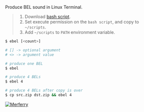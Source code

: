 Produce BEL sound in Linux Terminal.
> 1. Download [bash script](https://github.com/bashf/extra-bel/releases/download/1.0.0/ebel).
> 2. Set execute permission on the `bash script`, and copy to `~/scripts`.
> 3. Add `~/scripts` to `PATH` environment variable.


```bash
$ ebel [<count>]

# [] -> optional argument
# <> -> argument value
```

```bash
# produce one BEL
$ ebel

# produce 4 BELs
$ ebel 4

# produce 4 BELs after copy is over
$ cp src.zip dst.zip && ebel 4
```


[![Merferry](https://i.imgur.com/HgNA3W8.jpg)](https://merferry.github.io)
